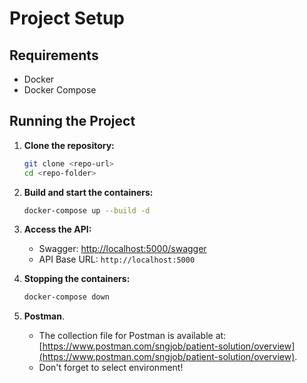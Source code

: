 # Project Setup

## Requirements
- Docker
- Docker Compose

## Running the Project

1. **Clone the repository:**
   ```sh
   git clone <repo-url>
   cd <repo-folder>
   ```

2. **Build and start the containers:**
   ```sh
   docker-compose up --build -d
   ```

3. **Access the API:**
   - Swagger: [http://localhost:5000/swagger](http://localhost:5000/swagger)
   - API Base URL: `http://localhost:5000`

4. **Stopping the containers:**
   ```sh
   docker-compose down
   ```

5. **Postman**.
   - The collection file for Postman is available at: [https://www.postman.com/sngjob/patient-solution/overview](https://www.postman.com/sngjob/patient-solution/overview).
   - Don't forget to select environment!
